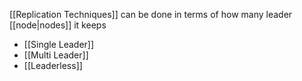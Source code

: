 [[Replication Techniques]] can be done in terms of how many leader [[node|nodes]] it keeps

- [[Single Leader]]
- [[Multi Leader]]
- [[Leaderless]]
